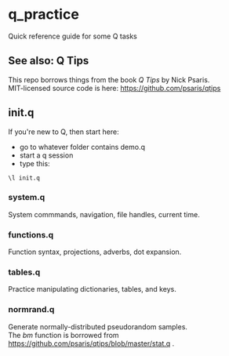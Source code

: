 # q_practice
Quick reference guide for some Q tasks

## See also: Q Tips
This repo borrows things from the book *Q Tips* by Nick Psaris.  
MIT-licensed source code is here: https://github.com/psaris/qtips

## init.q
If you're new to Q, then start here: 
- go to whatever folder contains demo.q
- start a q session
- type this:
```
\l init.q
```

### system.q
System commmands, navigation, file handles, current time.

### functions.q
Function syntax, projections, adverbs, dot expansion.

### tables.q
Practice manipulating dictionaries, tables, and keys.

### normrand.q
Generate normally-distributed pseudorandom samples.  
The *bm* function is borrowed from https://github.com/psaris/qtips/blob/master/stat.q .

